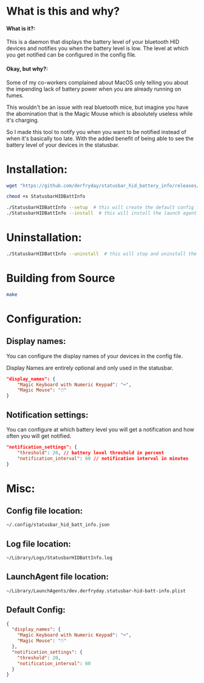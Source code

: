 # What is this and why?
#### What is it?: 
This is a daemon that displays the battery level of your bluetooth HID devices and notifies you when the battery level is low.
The level at which you get notified can be configured in the config file.

#### Okay, but why?:
Some of my co-workers complained about MacOS only telling you about the impending lack of battery power when you are already running on fumes.

This wouldn't be an issue with real bluetooth mice, but imagine you have the abomination that is the Magic Mouse which is absolutely useless while it's charging.

So I made this tool to notify you when you want to be notified instead of when it's basically too late. With the added benefit of being able to see the battery level of your devices in the statusbar.

# Installation:
```bash
wget "https://github.com/derfryday/statusbar_hid_battery_info/releases/latest/download/StatusbarHIDBattInfo"

chmod +x StatusbarHIDBattInfo

./StatusbarHIDBattInfo --setup  # this will create the default config file
./StatusbarHIDBattInfo --install  # this will install the launch agent and start it
```

# Uninstallation:
```bash
./StatusbarHIDBattInfo --uninstall  # this will stop and uninstall the launch agent
```
# Building from Source
```bash
make
```

# Configuration:
## Display names:
You can configure the display names of your devices in the config file.

Display Names are entirely optional and only used in the statusbar.

```json
"display_names": {
    "Magic Keyboard with Numeric Keypad": "⌨️",
    "Magic Mouse": "🖱️"
}
```

## Notification settings:
You can configure at which battery level you will get a notification and how often you will get notified.

```json
"notification_settings": {
    "threshold": 20, // battery level threshold in percent
    "notification_interval": 60 // notification interval in minutes
}
```

# Misc:
## Config file location:
```bash
~/.config/statusbar_hid_batt_info.json
```

## Log file location:
```bash
~/Library/Logs/StatusbarHIDBattInfo.log
```

## LaunchAgent file location:
```bash
~/Library/LaunchAgents/dev.derfryday.statusbar-hid-batt-info.plist
```

## Default Config:
```json
{
  "display_names": {
    "Magic Keyboard with Numeric Keypad": "⌨️",
    "Magic Mouse": "🖱️"
  },
  "notification_settings": {
    "threshold": 20,
    "notification_interval": 60
  }
}
```
